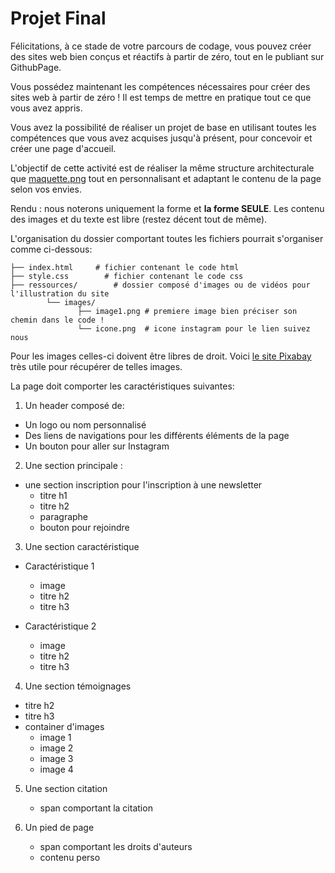 # Projet Final

Félicitations, à ce stade de votre parcours de codage, vous pouvez créer des sites web bien conçus et réactifs à partir de zéro, tout en le publiant sur GithubPage.

Vous possédez maintenant les compétences nécessaires pour créer des sites web à partir de zéro ! Il est temps de mettre en pratique tout ce que vous avez appris.

Vous avez la possibilité de réaliser un projet de base en utilisant toutes les compétences que vous avez acquises jusqu'à présent, pour concevoir et créer une page d'accueil.

L'objectif de cette activité est de réaliser la même structure architecturale que [maquette.png](./maquette.png) tout en personnalisant et adaptant le contenu de la page selon vos envies.  

Rendu : nous noterons uniquement la forme et **la forme SEULE**. Les contenu des images et du texte est libre (restez décent tout de même).

L'organisation du dossier comportant toutes les fichiers pourrait s'organiser comme ci-dessous:

```
├── index.html     # fichier contenant le code html
├── style.css        # fichier contenant le code css
├── ressources/        # dossier composé d'images ou de vidéos pour l'illustration du site
        └── images/
               ├── image1.png # premiere image bien préciser son chemin dans le code !
               └── icone.png  # icone instagram pour le lien suivez nous
```

Pour les images celles-ci doivent être libres de droit. Voici [le site Pixabay](https://pixabay.com/fr/) très utile  pour récupérer de telles images.


La page doit comporter les caractéristiques suivantes:

1. Un header composé de:
  - Un logo ou nom personnalisé 
  - Des liens de navigations pour les différents éléments de la page
  - Un bouton pour aller sur Instagram 
  
2. Une section principale :
  - une section inscription pour l'inscription à une newsletter
    - titre h1
    - titre h2
    - paragraphe
    - bouton pour rejoindre
    
3. Une section caractéristique 
  - Caractéristique 1
    - image
    - titre h2
    - titre h3
    
  - Caractéristique 2
    - image
    - titre h2
    - titre h3

4. Une section témoignages
  - titre h2
  - titre h3
  - container d'images
    - image 1
    - image 2
    - image 3
    - image 4
 
5. Une section citation
    - span comportant la citation
  
6. Un pied de page
 
    - span comportant les droits d'auteurs
    - contenu perso

